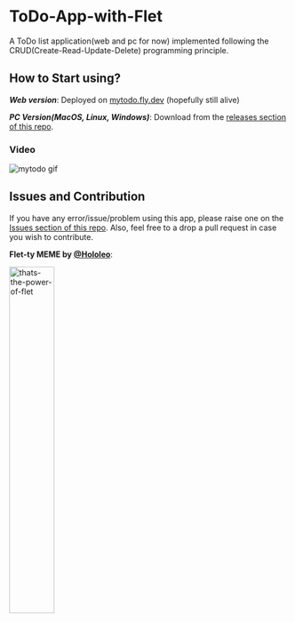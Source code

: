 # ToDo-App-with-Flet

 A ToDo list application(web and pc for now) implemented following the CRUD(Create-Read-Update-Delete) programming principle.

## How to Start using?

**_Web version_**: Deployed on [mytodo.fly.dev](https://mytodo.fly.dev/) (hopefully still alive)

**_PC Version(MacOS, Linux, Windows)_**: Download from the [releases section of this repo](https://github.com/ndonkoHenri/ToDo-App-with-Flet/releases).
 
 ### Video
 
 ![mytodo gif](https://user-images.githubusercontent.com/98978078/195563023-fb30951c-b5f4-40bb-8cb5-61ecea1ac4da.gif)
 
 ## Issues and Contribution
 
If you have any error/issue/problem using this app, please raise one on the [Issues section of this repo](https://github.com/ndonkoHenri/ToDo-App-with-Flet/issues).
Also, feel free to a drop a pull request in case you wish to contribute.

**Flet-ty MEME by [@Hololeo](https://github.com/hololeo)**:

<img src="https://user-images.githubusercontent.com/98978078/195565736-170f1aea-ed0b-433c-ab2d-3a34d23a6994.jpeg" alt="thats-the-power-of-flet" width=40% align="center">

